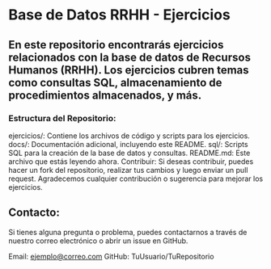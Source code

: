<h1>Base de Datos RRHH - Ejercicios</h1>

<h2>En este repositorio encontrarás ejercicios relacionados con la base de datos de Recursos Humanos (RRHH). Los ejercicios cubren temas como consultas SQL, almacenamiento de procedimientos almacenados, y más.</h2>

<h3>Estructura del Repositorio:</h3>

<p>ejercicios/: Contiene los archivos de código y scripts para los ejercicios.
docs/: Documentación adicional, incluyendo este README.
sql/: Scripts SQL para la creación de la base de datos y consultas.
README.md: Este archivo que estás leyendo ahora.
Contribuir:
Si deseas contribuir, puedes hacer un fork del repositorio, realizar tus cambios y luego enviar un pull request. Agradecemos cualquier contribución o sugerencia para mejorar los ejercicios.</p>

<h2>Contacto:</h2>
<p>Si tienes alguna pregunta o problema, puedes contactarnos a través de nuestro correo electrónico o abrir un issue en GitHub.</p>

Email: ejemplo@correo.com
GitHub: TuUsuario/TuRepositorio

